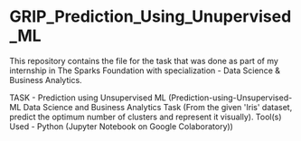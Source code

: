 # GRIP_Prediction_Using_Unupervised_ML
This repository contains the file for the task that was done as part of my internship in The Sparks Foundation with specialization - Data Science &amp; Business Analytics.

TASK - Prediction using Unsupervised ML  (Prediction-using-Unsupervised-ML Data Science and Business Analytics Task (From the given 'Iris' dataset, predict the optimum number of clusters and represent it visually). Tool(s) Used - Python (Jupyter Notebook on Google Colaboratory))
